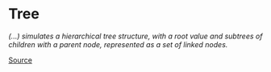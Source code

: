 # Tree

_(...) simulates a hierarchical tree structure, with a root value and subtrees of children with a parent node, represented as a set of linked nodes._

[Source](https://www.tutorialspoint.com/data_structures_algorithms/tree_data_structure.htm)
